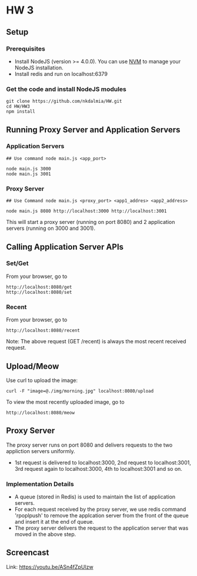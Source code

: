 # HW 3

## Setup

### Prerequisites
* Install NodeJS (version >= 4.0.0). You can use [NVM](https://www.npmjs.com/package/nvm) to manage your NodeJS installation.
* Install redis and run on localhost:6379

### Get the code and install NodeJS modules
```
git clone https://github.com/nkdalmia/HW.git
cd HW/HW3
npm install
```

## Running Proxy Server and Application Servers

### Application Servers
```
## Use command node main.js <app_port>

node main.js 3000
node main.js 3001
```

### Proxy Server
```
## Use Command node main.js <proxy_port> <app1_addres> <app2_address>

node main.js 8080 http://localhost:3000 http://localhost:3001
```

This will start a proxy server (running on port 8080) and 2 application servers (running on 3000 and 3001).

## Calling Application Server APIs
### Set/Get
From your browser, go to 
```
http://localhost:8080/get
http://localhost:8080/set
```

### Recent
From your browser, go to 
```
http://localhost:8080/recent
```
Note: The above request (GET /recent) is always the most recent received request.

## Upload/Meow
Use curl to upload the image:
```
curl -F "image=@./img/morning.jpg" localhost:8080/upload
```

To view the most recently uploaded image, go to
```
http://localhost:8080/meow
```

## Proxy Server
The proxy server runs on port 8080 and delivers requests to the two appliction servers uniformly.
* 1st request is delivered to localhost:3000, 2nd request to localhost:3001, 3rd request again to localhost:3000, 4th to localhost:3001 and so on.

### Implementation Details
* A queue (stored in Redis) is used to maintain the list of application servers.
* For each request received by the proxy server, we use redis command 'rpoplpush' to remove the applcation server from the front of the queue and insert it at the end of queue. 
* The proxy server delivers the request to the application server that was moved in the above step.

## Screencast
Link: https://youtu.be/ASn4fZpUlzw

